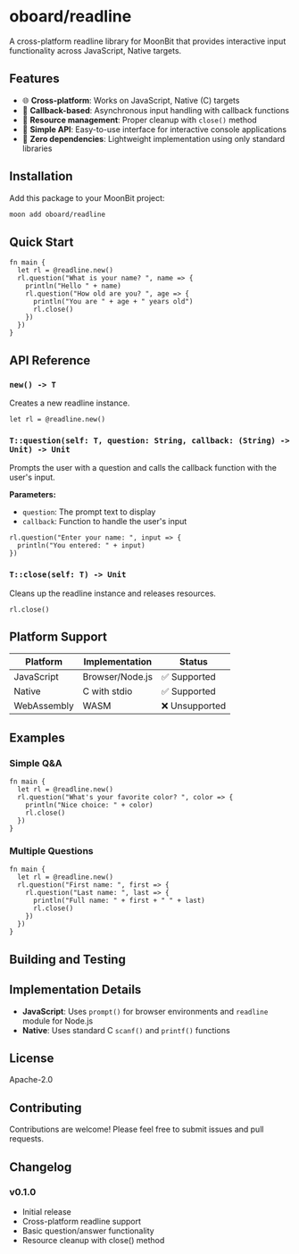 # oboard/readline

A cross-platform readline library for MoonBit that provides interactive input functionality across JavaScript, Native targets.

## Features

- 🌐 **Cross-platform**: Works on JavaScript, Native (C) targets
- 🔄 **Callback-based**: Asynchronous input handling with callback functions
- 🧹 **Resource management**: Proper cleanup with `close()` method
- 📝 **Simple API**: Easy-to-use interface for interactive console applications
- 🚀 **Zero dependencies**: Lightweight implementation using only standard libraries

## Installation

Add this package to your MoonBit project:

```bash
moon add oboard/readline
```

## Quick Start

```moonbit
fn main {
  let rl = @readline.new()
  rl.question("What is your name? ", name => {
    println("Hello " + name)
    rl.question("How old are you? ", age => {
      println("You are " + age + " years old")
      rl.close()
    })
  })
}
```

## API Reference

### `new() -> T`

Creates a new readline instance.

```moonbit
let rl = @readline.new()
```

### `T::question(self: T, question: String, callback: (String) -> Unit) -> Unit`

Prompts the user with a question and calls the callback function with the user's input.

**Parameters:**
- `question`: The prompt text to display
- `callback`: Function to handle the user's input

```moonbit
rl.question("Enter your name: ", input => {
  println("You entered: " + input)
})
```

### `T::close(self: T) -> Unit`

Cleans up the readline instance and releases resources.

```moonbit
rl.close()
```

## Platform Support

| Platform | Implementation | Status |
|----------|----------------|--------|
| JavaScript | Browser/Node.js | ✅ Supported |
| Native | C with stdio | ✅ Supported |
| WebAssembly | WASM | ❌ Unsupported |

## Examples

### Simple Q&A

```moonbit
fn main {
  let rl = @readline.new()
  rl.question("What's your favorite color? ", color => {
    println("Nice choice: " + color)
    rl.close()
  })
}
```

### Multiple Questions

```moonbit
fn main {
  let rl = @readline.new()
  rl.question("First name: ", first => {
    rl.question("Last name: ", last => {
      println("Full name: " + first + " " + last)
      rl.close()
    })
  })
}
```

## Building and Testing

## Implementation Details

- **JavaScript**: Uses `prompt()` for browser environments and `readline` module for Node.js
- **Native**: Uses standard C `scanf()` and `printf()` functions

## License

Apache-2.0

## Contributing

Contributions are welcome! Please feel free to submit issues and pull requests.

## Changelog

### v0.1.0
- Initial release
- Cross-platform readline support
- Basic question/answer functionality
- Resource cleanup with close() method